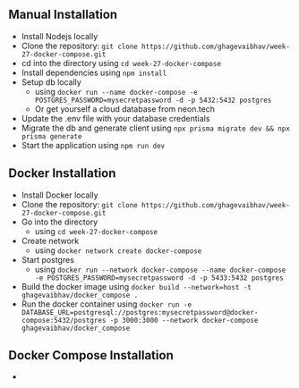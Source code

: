 ## Manual Installation
  - Install Nodejs locally
  - Clone the repository: `git clone https://github.com/ghagevaibhav/week-27-docker-compose.git`
  - cd into the directory using `cd week-27-docker-compose`
  - Install dependencies using `npm install`
  - Setup db locally
    - using `docker run --name docker-compose -e POSTGRES_PASSWORD=mysecretpassword -d -p 5432:5432 postgres`
    - Or get yourself a cloud database from neon.tech
  - Update the .env file with your database credentials
  - Migrate the db and generate client using `npx prisma migrate dev && npx prisma generate`
  - Start the application using `npm run dev`

## Docker Installation
  - Install Docker locally
  - Clone the repository: `git clone https://github.com/ghagevaibhav/week-27-docker-compose.git`
  - Go into the directory
    - using `cd week-27-docker-compose`
  - Create network
    - using `docker network create docker-compose`
  - Start postgres
    - using `docker run --network docker-compose --name docker-compose -e POSTGRES_PASSWORD=mysecretpassword -d -p 5433:5432 postgres`
  - Build the docker image using `docker build --network=host -t ghagevaibhav/docker_compose .`
  - Run the docker container using `docker run -e DATABASE_URL=postgresql://postgres:mysecretpassword@docker-compose:5432/postgres
    -p 3000:3000 --network docker-compose ghagevaibhav/docker_compose`

## Docker Compose Installation
  -
